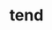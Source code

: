 ---
category: 4-letters
denotation: null
name: tend
reference_link: https://www.etymonline.com/word/tend
root_language: null
root_name: null
title: tend
type: free
word_sums:
- respelling: tend
  sum: 'Tend + '
---